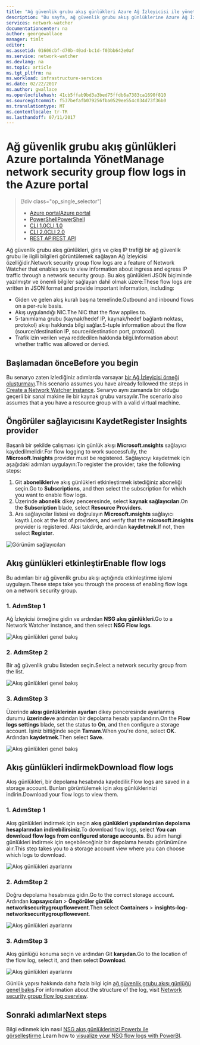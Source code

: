```yaml
---
title: "Ağ güvenlik grubu akış günlükleri Azure Ağ İzleyicisi ile yönetme | Microsoft Docs"
description: "Bu sayfa, ağ güvenlik grubu akış günlüklerine Azure Ağ İzleyicisi'ni yönetmek açıklanmaktadır"
services: network-watcher
documentationcenter: na
author: georgewallace
manager: timlt
editor: 
ms.assetid: 01606cbf-d70b-40ad-bc1d-f03bb642e0af
ms.service: network-watcher
ms.devlang: na
ms.topic: article
ms.tgt_pltfrm: na
ms.workload: infrastructure-services
ms.date: 02/22/2017
ms.author: gwallace
ms.openlocfilehash: 41cb5ffab9bd3a3bed75ffdb6a7383ca1690f810
ms.sourcegitcommit: f537befafb079256fba0529ee554c034d73f36b0
ms.translationtype: MT
ms.contentlocale: tr-TR
ms.lasthandoff: 07/11/2017
---
```

# <a name="manage-network-security-group-flow-logs-in-the-azure-portal"></a><span data-ttu-id="a8e1c-103">Ağ güvenlik grubu akış günlükleri Azure portalında Yönet</span><span class="sxs-lookup"><span data-stu-id="a8e1c-103">Manage network security group flow logs in the Azure portal</span></span>

> [!div class="op_single_selector"]
> - [<span data-ttu-id="a8e1c-104">Azure portal</span><span class="sxs-lookup"><span data-stu-id="a8e1c-104">Azure portal</span></span>](network-watcher-nsg-flow-logging-portal.md)
> - [<span data-ttu-id="a8e1c-105">PowerShell</span><span class="sxs-lookup"><span data-stu-id="a8e1c-105">PowerShell</span></span>](network-watcher-nsg-flow-logging-powershell.md)
> - [<span data-ttu-id="a8e1c-106">CLI 1.0</span><span class="sxs-lookup"><span data-stu-id="a8e1c-106">CLI 1.0</span></span>](network-watcher-nsg-flow-logging-cli-nodejs.md)
> - [<span data-ttu-id="a8e1c-107">CLI 2.0</span><span class="sxs-lookup"><span data-stu-id="a8e1c-107">CLI 2.0</span></span>](network-watcher-nsg-flow-logging-cli.md)
> - [<span data-ttu-id="a8e1c-108">REST API</span><span class="sxs-lookup"><span data-stu-id="a8e1c-108">REST API</span></span>](network-watcher-nsg-flow-logging-rest.md)

<span data-ttu-id="a8e1c-109">Ağ güvenlik grubu akış günlükleri, giriş ve çıkış IP trafiği bir ağ güvenlik grubu ile ilgili bilgileri görüntülemek sağlayan Ağ İzleyicisi özelliğidir.</span><span class="sxs-lookup"><span data-stu-id="a8e1c-109">Network security group flow logs are a feature of Network Watcher that enables you to view information about ingress and egress IP traffic through a network security group.</span></span> <span data-ttu-id="a8e1c-110">Bu akış günlükleri JSON biçiminde yazılmıştır ve önemli bilgiler sağlayan dahil olmak üzere:</span><span class="sxs-lookup"><span data-stu-id="a8e1c-110">These flow logs are written in JSON format and provide important information, including:</span></span> 

- <span data-ttu-id="a8e1c-111">Giden ve gelen akış kuralı başına temelinde.</span><span class="sxs-lookup"><span data-stu-id="a8e1c-111">Outbound and inbound flows on a per-rule basis.</span></span>
- <span data-ttu-id="a8e1c-112">Akış uygulandığı NIC.</span><span class="sxs-lookup"><span data-stu-id="a8e1c-112">The NIC that the flow applies to.</span></span>
- <span data-ttu-id="a8e1c-113">5-tanımlama grubu (kaynak/hedef IP, kaynak/hedef bağlantı noktası, protokol) akışı hakkında bilgi sağlar.</span><span class="sxs-lookup"><span data-stu-id="a8e1c-113">5-tuple information about the flow (source/destination IP, source/destination port, protocol).</span></span>
- <span data-ttu-id="a8e1c-114">Trafik izin verilen veya reddedilen hakkında bilgi.</span><span class="sxs-lookup"><span data-stu-id="a8e1c-114">Information about whether traffic was allowed or denied.</span></span>

## <a name="before-you-begin"></a><span data-ttu-id="a8e1c-115">Başlamadan önce</span><span class="sxs-lookup"><span data-stu-id="a8e1c-115">Before you begin</span></span>

<span data-ttu-id="a8e1c-116">Bu senaryo zaten izlediğiniz adımlarda varsayar [bir Ağ İzleyicisi örneği oluşturmayı](network-watcher-create.md).</span><span class="sxs-lookup"><span data-stu-id="a8e1c-116">This scenario assumes you have already followed the steps in [Create a Network Watcher instance](network-watcher-create.md).</span></span> <span data-ttu-id="a8e1c-117">Senaryo aynı zamanda bir olduğu geçerli bir sanal makine ile bir kaynak grubu varsayılır.</span><span class="sxs-lookup"><span data-stu-id="a8e1c-117">The scenario also assumes that a you have a resource group with a valid virtual machine.</span></span>

## <a name="register-insights-provider"></a><span data-ttu-id="a8e1c-118">Öngörüler sağlayıcısını Kaydet</span><span class="sxs-lookup"><span data-stu-id="a8e1c-118">Register Insights provider</span></span>

<span data-ttu-id="a8e1c-119">Başarılı bir şekilde çalışması için günlük akışı **Microsoft.ınsights** sağlayıcı kaydedilmelidir.</span><span class="sxs-lookup"><span data-stu-id="a8e1c-119">For flow logging to work successfully, the **Microsoft.Insights** provider must be registered.</span></span> <span data-ttu-id="a8e1c-120">Sağlayıcıyı kaydetmek için aşağıdaki adımları uygulayın:</span><span class="sxs-lookup"><span data-stu-id="a8e1c-120">To register the provider, take the following steps:</span></span> 

1. <span data-ttu-id="a8e1c-121">Git **abonelikleri**ve akış günlükleri etkinleştirmek istediğiniz aboneliği seçin.</span><span class="sxs-lookup"><span data-stu-id="a8e1c-121">Go to **Subscriptions**, and then select the subscription for which you want to enable flow logs.</span></span> 
2. <span data-ttu-id="a8e1c-122">Üzerinde **abonelik** dikey penceresinde, select **kaynak sağlayıcıları**.</span><span class="sxs-lookup"><span data-stu-id="a8e1c-122">On the **Subscription** blade, select **Resource Providers**.</span></span> 
3. <span data-ttu-id="a8e1c-123">Ara sağlayıcılar listesi ve doğrulayın **Microsoft.ınsights** sağlayıcı kayıtlı.</span><span class="sxs-lookup"><span data-stu-id="a8e1c-123">Look at the list of providers, and verify that the **microsoft.insights** provider is registered.</span></span> <span data-ttu-id="a8e1c-124">Aksi takdirde, ardından **kaydetmek**.</span><span class="sxs-lookup"><span data-stu-id="a8e1c-124">If not, then select **Register**.</span></span>

![Görünüm sağlayıcıları][providers]

## <a name="enable-flow-logs"></a><span data-ttu-id="a8e1c-126">Akış günlükleri etkinleştir</span><span class="sxs-lookup"><span data-stu-id="a8e1c-126">Enable flow logs</span></span>

<span data-ttu-id="a8e1c-127">Bu adımları bir ağ güvenlik grubu akışı açtığında etkinleştirme işlemi uygulayın.</span><span class="sxs-lookup"><span data-stu-id="a8e1c-127">These steps take you through the process of enabling flow logs on a network security group.</span></span>

### <a name="step-1"></a><span data-ttu-id="a8e1c-128">1. Adım</span><span class="sxs-lookup"><span data-stu-id="a8e1c-128">Step 1</span></span>

<span data-ttu-id="a8e1c-129">Ağ İzleyicisi örneğine gidin ve ardından **NSG akış günlükleri**.</span><span class="sxs-lookup"><span data-stu-id="a8e1c-129">Go to a Network Watcher instance, and then select **NSG Flow logs**.</span></span>

![Akış günlükleri genel bakış][1]

### <a name="step-2"></a><span data-ttu-id="a8e1c-131">2. Adım</span><span class="sxs-lookup"><span data-stu-id="a8e1c-131">Step 2</span></span>

<span data-ttu-id="a8e1c-132">Bir ağ güvenlik grubu listeden seçin.</span><span class="sxs-lookup"><span data-stu-id="a8e1c-132">Select a network security group from the list.</span></span>

![Akış günlükleri genel bakış][2]

### <a name="step-3"></a><span data-ttu-id="a8e1c-134">3. Adım</span><span class="sxs-lookup"><span data-stu-id="a8e1c-134">Step 3</span></span> 

<span data-ttu-id="a8e1c-135">Üzerinde **akışı günlüklerinin ayarları** dikey penceresinde ayarlanmış durumu **üzerinde**ve ardından bir depolama hesabı yapılandırın.</span><span class="sxs-lookup"><span data-stu-id="a8e1c-135">On the **Flow logs settings** blade, set the status to **On**, and then configure a storage account.</span></span>  <span data-ttu-id="a8e1c-136">İşiniz bittiğinde seçin **Tamam**.</span><span class="sxs-lookup"><span data-stu-id="a8e1c-136">When you're done, select **OK**.</span></span> <span data-ttu-id="a8e1c-137">Ardından **kaydetmek**.</span><span class="sxs-lookup"><span data-stu-id="a8e1c-137">Then select **Save**.</span></span>

![Akış günlükleri genel bakış][3]

## <a name="download-flow-logs"></a><span data-ttu-id="a8e1c-139">Akış günlükleri indirmek</span><span class="sxs-lookup"><span data-stu-id="a8e1c-139">Download flow logs</span></span>

<span data-ttu-id="a8e1c-140">Akış günlükleri, bir depolama hesabında kaydedilir.</span><span class="sxs-lookup"><span data-stu-id="a8e1c-140">Flow logs are saved in a storage account.</span></span> <span data-ttu-id="a8e1c-141">Bunları görüntülemek için akış günlüklerinizi indirin.</span><span class="sxs-lookup"><span data-stu-id="a8e1c-141">Download your flow logs to view them.</span></span>

### <a name="step-1"></a><span data-ttu-id="a8e1c-142">1. Adım</span><span class="sxs-lookup"><span data-stu-id="a8e1c-142">Step 1</span></span>

<span data-ttu-id="a8e1c-143">Akış günlükleri indirmek için seçin **akış günlükleri yapılandırılan depolama hesaplarından indirebilirsiniz**.</span><span class="sxs-lookup"><span data-stu-id="a8e1c-143">To download flow logs, select **You can download flow logs from configured storage accounts**.</span></span> <span data-ttu-id="a8e1c-144">Bu adım hangi günlükleri indirmek için seçebileceğiniz bir depolama hesabı görünümüne alır.</span><span class="sxs-lookup"><span data-stu-id="a8e1c-144">This step takes you to a storage account view where you can choose which logs to download.</span></span>

![Akış günlükleri ayarlarını][4]

### <a name="step-2"></a><span data-ttu-id="a8e1c-146">2. Adım</span><span class="sxs-lookup"><span data-stu-id="a8e1c-146">Step 2</span></span>

<span data-ttu-id="a8e1c-147">Doğru depolama hesabınıza gidin.</span><span class="sxs-lookup"><span data-stu-id="a8e1c-147">Go to the correct storage account.</span></span> <span data-ttu-id="a8e1c-148">Ardından **kapsayıcıları** > **Öngörüler günlük networksecuritygroupflowevent**.</span><span class="sxs-lookup"><span data-stu-id="a8e1c-148">Then select **Containers** > **insights-log-networksecuritygroupflowevent**.</span></span>

![Akış günlükleri ayarlarını][5]

### <a name="step-3"></a><span data-ttu-id="a8e1c-150">3. Adım</span><span class="sxs-lookup"><span data-stu-id="a8e1c-150">Step 3</span></span>

<span data-ttu-id="a8e1c-151">Akış günlüğü konuma seçin ve ardından Git **karşıdan**.</span><span class="sxs-lookup"><span data-stu-id="a8e1c-151">Go to the location of the flow log, select it, and then select **Download**.</span></span>

![Akış günlükleri ayarlarını][6]

<span data-ttu-id="a8e1c-153">Günlük yapısı hakkında daha fazla bilgi için [ağ güvenlik grubu akışı günlüğü genel bakış](network-watcher-nsg-flow-logging-overview.md).</span><span class="sxs-lookup"><span data-stu-id="a8e1c-153">For information about the structure of the log, visit [Network security group flow log overview](network-watcher-nsg-flow-logging-overview.md).</span></span>

## <a name="next-steps"></a><span data-ttu-id="a8e1c-154">Sonraki adımlar</span><span class="sxs-lookup"><span data-stu-id="a8e1c-154">Next steps</span></span>

<span data-ttu-id="a8e1c-155">Bilgi edinmek için nasıl [NSG akış günlüklerinizi Powerbı ile görselleştirme](network-watcher-visualize-nsg-flow-logs-power-bi.md).</span><span class="sxs-lookup"><span data-stu-id="a8e1c-155">Learn how to [visualize your NSG flow logs with PowerBI](network-watcher-visualize-nsg-flow-logs-power-bi.md).</span></span>

<!-- Image references -->
[1]: ./media/network-watcher-nsg-flow-logging-portal/figure1.png
[2]: ./media/network-watcher-nsg-flow-logging-portal/figure2.png
[3]: ./media/network-watcher-nsg-flow-logging-portal/figure3.png
[4]: ./media/network-watcher-nsg-flow-logging-portal/figure4.png
[5]: ./media/network-watcher-nsg-flow-logging-portal/figure5.png
[6]: ./media/network-watcher-nsg-flow-logging-portal/figure6.png
[providers]: ./media/network-watcher-nsg-flow-logging-portal/providers.png
